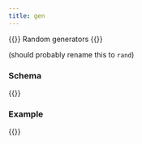 ```yaml
---
title: gen
---
```


{{<lead>}}
Random generators
{{</lead>}}

(should probably rename this to `rand`)

### Schema

{{<codePane title="github.com/hofstadter.io/hof/flow/tasks/gen" file="code/flow/schemas/tasks/gen/schema.html">}}

### Example

{{<codePane title="random example" file="code/flow/examples/tasks/gen/rand.txt" lang="txt">}}

